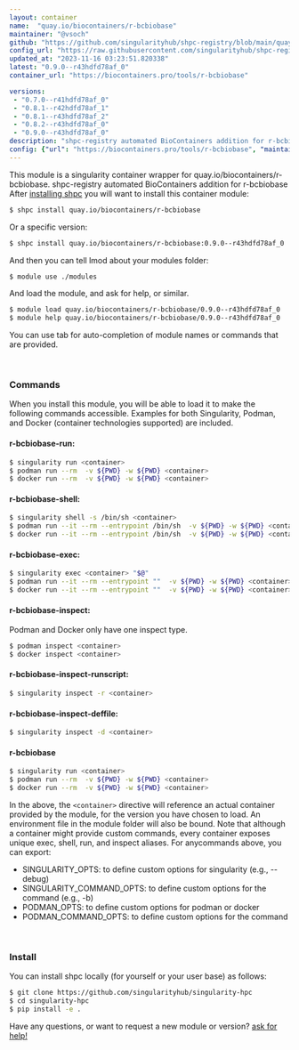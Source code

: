 ```yaml
---
layout: container
name:  "quay.io/biocontainers/r-bcbiobase"
maintainer: "@vsoch"
github: "https://github.com/singularityhub/shpc-registry/blob/main/quay.io/biocontainers/r-bcbiobase/container.yaml"
config_url: "https://raw.githubusercontent.com/singularityhub/shpc-registry/main/quay.io/biocontainers/r-bcbiobase/container.yaml"
updated_at: "2023-11-16 03:23:51.820338"
latest: "0.9.0--r43hdfd78af_0"
container_url: "https://biocontainers.pro/tools/r-bcbiobase"

versions:
 - "0.7.0--r41hdfd78af_0"
 - "0.8.1--r42hdfd78af_1"
 - "0.8.1--r43hdfd78af_2"
 - "0.8.2--r43hdfd78af_0"
 - "0.9.0--r43hdfd78af_0"
description: "shpc-registry automated BioContainers addition for r-bcbiobase"
config: {"url": "https://biocontainers.pro/tools/r-bcbiobase", "maintainer": "@vsoch", "description": "shpc-registry automated BioContainers addition for r-bcbiobase", "latest": {"0.9.0--r43hdfd78af_0": "sha256:b87fa6a491430931a72ac4df67d3e30de9f67642a00d15271f336c3ec78ff8bd"}, "tags": {"0.7.0--r41hdfd78af_0": "sha256:3761c429d7dcb4ccec936dba50465eacab01281cb0efa98826791784897c53b3", "0.8.1--r42hdfd78af_1": "sha256:8b43644670f137d6113ddd3cbd56cf54d17b95b9085cacada0732737f528ceb2", "0.8.1--r43hdfd78af_2": "sha256:883dc301349138cd7c25290fb2112a0ef3323077f98a5bbca0a4dca692bcb3f2", "0.8.2--r43hdfd78af_0": "sha256:cba61e5e18cd81d4b90de076b97e4e8da38ec69975d71037d30ed6235fee97ad", "0.9.0--r43hdfd78af_0": "sha256:b87fa6a491430931a72ac4df67d3e30de9f67642a00d15271f336c3ec78ff8bd"}, "docker": "quay.io/biocontainers/r-bcbiobase"}
---
```


This module is a singularity container wrapper for quay.io/biocontainers/r-bcbiobase.
shpc-registry automated BioContainers addition for r-bcbiobase
After [installing shpc](#install) you will want to install this container module:


```bash
$ shpc install quay.io/biocontainers/r-bcbiobase
```

Or a specific version:

```bash
$ shpc install quay.io/biocontainers/r-bcbiobase:0.9.0--r43hdfd78af_0
```

And then you can tell lmod about your modules folder:

```bash
$ module use ./modules
```

And load the module, and ask for help, or similar.

```bash
$ module load quay.io/biocontainers/r-bcbiobase/0.9.0--r43hdfd78af_0
$ module help quay.io/biocontainers/r-bcbiobase/0.9.0--r43hdfd78af_0
```

You can use tab for auto-completion of module names or commands that are provided.

<br>

### Commands

When you install this module, you will be able to load it to make the following commands accessible.
Examples for both Singularity, Podman, and Docker (container technologies supported) are included.

#### r-bcbiobase-run:

```bash
$ singularity run <container>
$ podman run --rm  -v ${PWD} -w ${PWD} <container>
$ docker run --rm  -v ${PWD} -w ${PWD} <container>
```

#### r-bcbiobase-shell:

```bash
$ singularity shell -s /bin/sh <container>
$ podman run --it --rm --entrypoint /bin/sh  -v ${PWD} -w ${PWD} <container>
$ docker run --it --rm --entrypoint /bin/sh  -v ${PWD} -w ${PWD} <container>
```

#### r-bcbiobase-exec:

```bash
$ singularity exec <container> "$@"
$ podman run --it --rm --entrypoint ""  -v ${PWD} -w ${PWD} <container> "$@"
$ docker run --it --rm --entrypoint ""  -v ${PWD} -w ${PWD} <container> "$@"
```

#### r-bcbiobase-inspect:

Podman and Docker only have one inspect type.

```bash
$ podman inspect <container>
$ docker inspect <container>
```

#### r-bcbiobase-inspect-runscript:

```bash
$ singularity inspect -r <container>
```

#### r-bcbiobase-inspect-deffile:

```bash
$ singularity inspect -d <container>
```



#### r-bcbiobase

```bash
$ singularity run <container>
$ podman run --rm  -v ${PWD} -w ${PWD} <container>
$ docker run --rm  -v ${PWD} -w ${PWD} <container>
```


In the above, the `<container>` directive will reference an actual container provided
by the module, for the version you have chosen to load. An environment file in the
module folder will also be bound. Note that although a container
might provide custom commands, every container exposes unique exec, shell, run, and
inspect aliases. For anycommands above, you can export:

 - SINGULARITY_OPTS: to define custom options for singularity (e.g., --debug)
 - SINGULARITY_COMMAND_OPTS: to define custom options for the command (e.g., -b)
 - PODMAN_OPTS: to define custom options for podman or docker
 - PODMAN_COMMAND_OPTS: to define custom options for the command

<br>

### Install

You can install shpc locally (for yourself or your user base) as follows:

```bash
$ git clone https://github.com/singularityhub/singularity-hpc
$ cd singularity-hpc
$ pip install -e .
```

Have any questions, or want to request a new module or version? [ask for help!](https://github.com/singularityhub/singularity-hpc/issues)